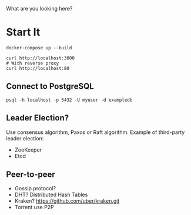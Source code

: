 What are you looking here?

# Start It

```
docker-compose up --build
```

```
curl http://localhost:3000
# With reverse proxy
curl http://localhost:80
```
## Connect to PostgreSQL
```
psql -h localhost -p 5432 -U myuser -d exampledb
```
## Leader Election?
Use consensus algorithm, Paxos or Raft algorithm. Example of third-party leader election:
- ZooKeeper
- Etcd

## Peer-to-peer
- Gossip protocol?
- DHT? Distributed Hash Tables
- Kraken? https://github.com/uber/kraken.git
- Torrent use P2P